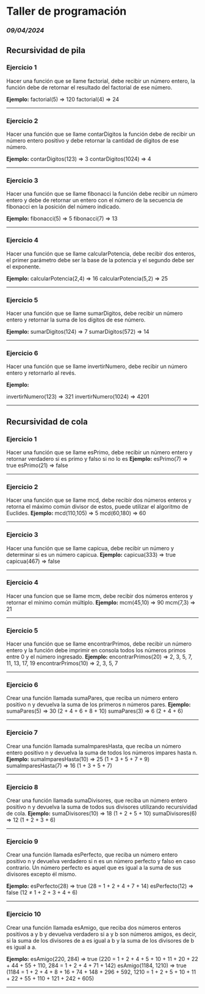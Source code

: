 # Taller de programación
### *09/04/2024*
## Recursividad de pila
### Ejercicio 1
Hacer una función que se llame factorial, debe recibir un número entero, la función debe de retornar el resultado del factorial de ese número.

**Ejemplo:**
factorial(5)  => 120
factorial(4) => 24

***
### Ejercicio 2
Hacer una función que se llame contarDigitos la función debe de recibir un número entero positivo y debe retornar la cantidad de dígitos de ese número.

**Ejemplo:**
contarDigitos(123) => 3
contarDigitos(1024) => 4

***
### Ejercicio 3
Hacer una función que se llame fibonacci la función debe recibir un número entero y debe de retornar un entero con el número de la secuencia de fibonacci en la posición del número indicado.

**Ejemplo:**
fibonacci(5) => 5
fibonacci(7) => 13

***
### Ejercicio 4
Hacer una función que se llame calcularPotencia, debe recibir dos enteros, el primer parámetro debe ser la base de la potencia y el segundo debe ser el exponente.

**Ejemplo:**
calcularPotencia(2,4) => 16
calcularPotencia(5,2) => 25

***
### Ejercicio 5
Hacer una función que se llame sumarDigitos, debe recibir un número entero y retornar la suma de los dígitos de ese número.

**Ejemplo:**
sumarDigitos(124) => 7
sumarDigitos(572) => 14

***
### Ejercicio 6
Hacer una función que se llame invertirNumero, debe recibir un número entero y retornarlo al revés.

**Ejemplo:**

invertirNumero(123) => 321
invertirNumero(1024) => 4201

***
## Recursividad de cola
### Ejercicio 1
Hacer una función que se llame esPrimo, debe recibir un número entero y retornar verdadero si es primo y falso si no lo es
**Ejemplo:**
esPrimo(7) => true
esPrimo(21) => false

***
### Ejercicio 2
Hacer una función que se llame mcd, debe recibir dos números enteros y retorna el máximo común divisor de estos, puede utilizar el algoritmo de Euclides.
**Ejemplo:**
mcd(110,105) => 5
mcd(60,180) => 60

***
### Ejercicio 3
Hacer una función que se llame capicua, debe recibir un número y determinar si es un número capicua.
**Ejemplo:**
capicua(333) => true
capicua(467) => false

***
### Ejercicio 4
Hacer una funcion que se llame mcm, debe recibir dos números enteros y retornar el mínimo común múltiplo.
**Ejemplo:**
mcm(45,10) => 90
mcm(7,3) => 21

***
### Ejercicio 5
Hacer una función que se llame encontrarPrimos, debe recibir un número entero y la función debe imprimir en consola todos los números primos entre 0 y el número ingresado.
**Ejemplo:**
encontrarPrimos(20) => 2, 3, 5, 7, 11, 13, 17, 19
encontrarPrimos(10) => 2, 3, 5, 7

***
### Ejercicio 6
Crear una función llamada sumaPares, que reciba un número entero positivo n y devuelva la suma de los primeros n números pares.
**Ejemplo:**
sumaPares(5) => 30 (2 + 4 + 6 + 8 + 10)
sumaPares(3) => 6 (2 + 4 + 6)

***
### Ejercicio 7
Crear una función llamada sumaImparesHasta, que reciba un número entero positivo n y devuelva la suma de todos los números impares hasta n.
**Ejemplo:**
sumaImparesHasta(10) => 25 (1 + 3 + 5 + 7 + 9)
sumaImparesHasta(7) => 16 (1 + 3 + 5 + 7)

***
### Ejercicio 8
Crear una función llamada sumaDivisores, que reciba un número entero positivo n y devuelva la suma de todos sus divisores utilizando recursividad de cola.
**Ejemplo:**
sumaDivisores(10) => 18 (1 + 2 + 5 + 10)
sumaDivisores(6) => 12 (1 + 2 + 3 + 6)

***
### Ejercicio 9
Crear una función llamada esPerfecto, que reciba un número entero positivo n y devuelva verdadero si n es un número perfecto y falso en caso contrario. Un número perfecto es aquel que es igual a la suma de sus divisores excepto él mismo.

**Ejemplo:**
esPerfecto(28) => true (28 = 1 + 2 + 4 + 7 + 14)
esPerfecto(12) => false (12 ≠ 1 + 2 + 3 + 4 + 6)

***
### Ejercicio 10
Crear una función llamada esAmigo, que reciba dos números enteros positivos a y b y devuelva verdadero si a y b son números amigos, es decir, si la suma de los divisores de a es igual a b y la suma de los divisores de b es igual a a.

**Ejemplo:**
esAmigo(220, 284) => true (220 = 1 + 2 + 4 + 5 + 10 + 11 + 20 + 22 + 44 + 55 + 110, 284 = 1 + 2 + 4 + 71 + 142)
esAmigo(1184, 1210) => true (1184 = 1 + 2 + 4 + 8 + 16 + 74 + 148 + 296 + 592, 1210 = 1 + 2 + 5 + 10 + 11 + 22 + 55 + 110 + 121 + 242 + 605)
***
